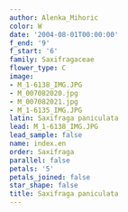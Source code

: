 ```yaml
---
author: Alenka_Mihoric
color: W
date: '2004-08-01T00:00:00'
f_end: '9'
f_start: '6'
family: Saxifragaceae
flower_type: C
image:
- M_1-6138_IMG.JPG
- M_007082020.jpg
- M_007082021.jpg
- M_1-6135_IMG.JPG
latin: Saxifraga paniculata
lead: M_1-6138_IMG.JPG
lead_sample: false
name: index.en
order: Saxifraga
parallel: false
petals: '5'
petals_joined: false
star_shape: false
title: Saxifraga paniculata
---
```

